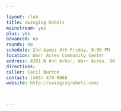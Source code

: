 ```yaml
---

layout: club
title: Swinging Rebels
mainstream: yes
plus: yes
advanced: no
rounds: no
schedule: 2nd &amp; 4th Friday, 8:00 PM
location: Warr Acres Community Center
address: 4301 N Ann Arbor, Warr Acres, OK
directions: 
caller: Cecil Burton
contact: (405) 470-0868
website: http://swingingrebels.com/



---
```


